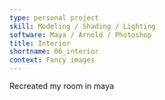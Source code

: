 ```yaml
---
type: personal project
skill: Modeling / Shading / Lighting
software: Maya / Arnold / Photoshop
title: Interior
shortname: 06_interior
context: Fancy images
---
```


Recreated my room in maya
